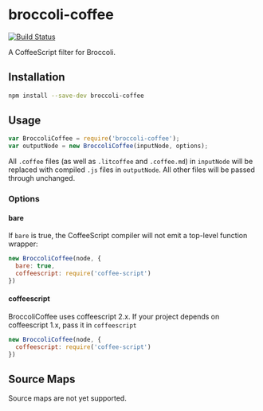 # broccoli-coffee

[![Build Status](https://travis-ci.org/joliss/broccoli-coffee.svg?branch=master)](https://travis-ci.org/joliss/broccoli-coffee)

A CoffeeScript filter for Broccoli.

## Installation

```bash
npm install --save-dev broccoli-coffee
```

## Usage

```js
var BroccoliCoffee = require('broccoli-coffee');
var outputNode = new BroccoliCoffee(inputNode, options);
```

All `.coffee` files (as well as `.litcoffee` and `.coffee.md`) in `inputNode`
will be replaced with compiled `.js` files in `outputNode`. All other files will
be passed through unchanged.

### Options

#### bare

If `bare` is true, the CoffeeScript compiler will not emit a top-level
function wrapper:

```js
new BroccoliCoffee(node, {
  bare: true,
  coffeescript: require('coffee-script')
})
```

#### coffeescript

BroccoliCoffee uses coffeescript 2.x. If your project depends on coffeescript 1.x, pass it in `coffeescript`

```js
new BroccoliCoffee(node, {
  coffeescript: require('coffee-script')
})
```

## Source Maps

Source maps are not yet supported.
